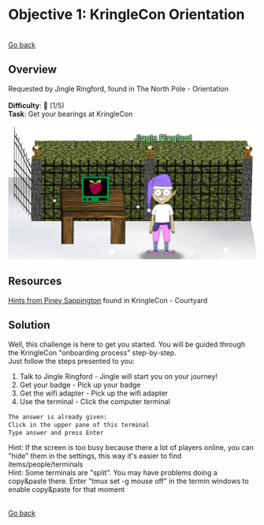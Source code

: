 # Objective 1: KringleCon Orientation

<br>[Go back](Objectives.md)

## Overview
Requested by Jingle Ringford, found in The North Pole - Orientation  
<br>
**Difficulty**: :christmas_tree: (1/5)  
**Task**: Get your bearings at KringleCon  

![Jingle Ringford](/Jingle_Ringford.png)

## Resources
[Hints from Piney Sappington](Hints02.md) found in KringleCon - Courtyard

## Solution

Well, this challenge is here to get you started. You will be guided through the KringleCon "onboarding process" step-by-step.  
Just follow the steps presented to you:
1. Talk to Jingle Ringford - Jingle will start you on your journey!
2. Get your badge - Pick up your badge
3. Get the wifi adapter - Pick up the wifi adapter
4. Use the terminal - Click the computer terminal
```
The answer is already given:
Click in the upper pane of this terminal
Type answer and press Enter
```
Hint: If the screen is too busy because there a lot of players online, you can "hide" them in the settings, this way it's easier to find items/people/terminals  
Hint: Some terminals are "split". You may have problems doing a copy&paste there. Enter "tmux set -g mouse off" in the termin windows to enable copy&paste for that moment

<br>[Go back](Objectives.md)
